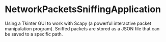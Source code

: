 # NetworkPacketsSniffingApplication
Using a Tkinter GUI to work with Scapy (a powerful interactive packet manipulation program). Sniffed packets are stored as a JSON file that can be saved to a specific path.
